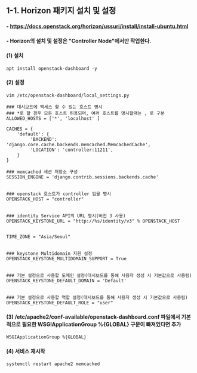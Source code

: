 ## 1-1. Horizon 패키지 설치 및 설정

#### - https://docs.openstack.org/horizon/ussuri/install/install-ubuntu.html

#### - Horizon의 설치 및 설정은 "Controller Node"에서만 작업한다.

#### (1) 설치
```
apt install openstack-dashboard -y
```

#### (2) 설정
```
vim /etc/openstack-dashboard/local_settings.py

### 대시보드에 엑세스 할 수 있는 호스트 명시 
### *로 할 경우 모든 호스트 허용되며, 여러 호스트를 명시할때는 , 로 구분
ALLOWED_HOSTS = ['*', 'localhost' ]

CACHES = {
    'default': {
         'BACKEND': 'django.core.cache.backends.memcached.MemcachedCache',
         'LOCATION': 'controller:11211',
    }
}

### memcached 세션 저장소 구성
SESSION_ENGINE = 'django.contrib.sessions.backends.cache'


### openstack 호스트가 controller 임을 명시
OPENSTACK_HOST = "controller"


### identity Service API의 URL 명시(버전 3 사용)
OPENSTACK_KEYSTONE_URL = "http://%s/identity/v3" % OPENSTACK_HOST


TIME_ZONE = "Asia/Seoul"


### keystone Multidomain 지원 설정
OPENSTACK_KEYSTONE_MULTIDOMAIN_SUPPORT = True


### 기본 설정으로 사용할 도메인 설정(대시보드를 통해 사용자 생성 시 기본값으로 사용됨)
OPENSTACK_KEYSTONE_DEFAULT_DOMAIN = 'Default'


### 기본 설정으로 사용할 역할 설정(대시보드를 통해 사용자 생성 시 기본값으로 사용됨)
OPENSTACK_KEYSTONE_DEFAULT_ROLE = "user"
```
#### (3) /etc/apache2/conf-available/openstack-dashboard.conf 파일에서 기본적으로 필요한 WSGIApplicationGroup %{GLOBAL} 구문이 빠져있다면 추가
```
WSGIApplicationGroup %{GLOBAL}
```

#### (4) 서비스 재시작
```
systemctl restart apache2 memcached
```